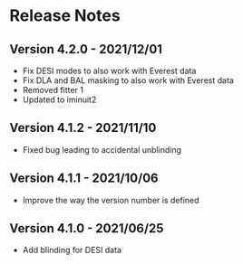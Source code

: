 # Release Notes

## Version 4.2.0 - 2021/12/01
* Fix DESI modes to also work with Everest data
* Fix DLA and BAL masking to also work with Everest data
* Removed fitter 1
* Updated to iminuit2

## Version 4.1.2 - 2021/11/10
* Fixed bug leading to accidental unblinding

## Version 4.1.1 - 2021/10/06
* Improve the way the version number is defined

## Version 4.1.0 - 2021/06/25
* Add blinding for DESI data
